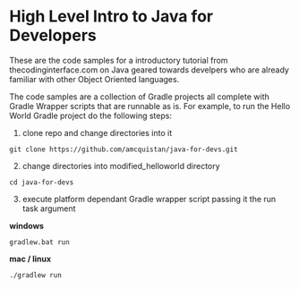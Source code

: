 # High Level Intro to Java for Developers

These are the code samples for a introductory tutorial from thecodinginterface.com on Java geared towards develpers who are already familiar with other Object Oriented languages.

The code samples are a collection of Gradle projects all complete with Gradle Wrapper scripts that are runnable as is. For example, to run the Hello World Gradle project do the following steps:

1. clone repo and change directories into it

```
git clone https://github.com/amcquistan/java-for-devs.git
```

2. change directories into modified_helloworld directory

```
cd java-for-devs
```

3. execute platform dependant Gradle wrapper script passing it the run task argument

__windows__


```
gradlew.bat run
```

__mac / linux__

```
./gradlew run
```
